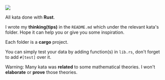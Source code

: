 ![](https://www.codewars.com/users/AurevoirXavier/badges/small)

All kata done with **Rust**.

I wrote my **thinking(tips)** in the `README.md` which under the relevant kata's folder. Hope it can help you or give you some inspiration. 

Each folder is a **cargo** project. 

You can simply test your data by adding function(s) in `lib.rs`, don't forget to add `#[test]` over it.

Warning: Many kata was **related** to some mathematical theories. I won't **elaborate** or **prove** those theories.